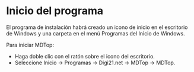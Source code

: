 # Inicio del programa

El programa de instalación habrá creado un icono de inicio en el escritorio de Windows y una carpeta en el menú Programas del Inicio de Windows.

 Para iniciar MDTop:

*  Haga doble clic con el ratón sobre el icono del escritorio.
*  Seleccione Inicio -&gt; Programas -&gt; Digi21.net -&gt; MDTop -&gt; MDTop.

